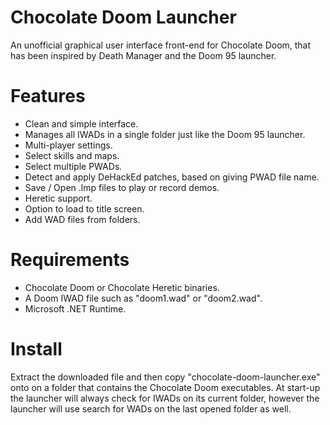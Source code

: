 Chocolate Doom Launcher
=======================
An unofficial graphical user interface front-end for Chocolate Doom, that has been inspired by Death Manager
and the Doom 95 launcher.

Features
========
- Clean and simple interface.
- Manages all IWADs in a single folder just like the Doom 95 launcher.
- Multi-player settings.
- Select skills and maps.
- Select multiple PWADs.
- Detect and apply DeHackEd patches, based on giving PWAD file name.
- Save / Open .lmp files to play or record demos.
- Heretic support.
- Option to load to title screen.
- Add WAD files from folders.

Requirements
============
- Chocolate Doom or Chocolate Heretic binaries.
- A Doom IWAD file such as "doom1.wad" or "doom2.wad".
- Microsoft .NET Runtime.

Install
=======
Extract the downloaded file and then copy "chocolate-doom-launcher.exe" onto on a folder that contains 
the Chocolate Doom executables. At start-up the launcher will always check for IWADs on its current folder, 
however the launcher will use search for WADs on the last opened folder as well.